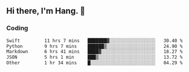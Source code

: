 ## Hi there, I'm Hang. 👋

### Coding

<!--START_SECTION:waka-->

```txt
Swift         11 hrs 7 mins   ███████▓░░░░░░░░░░░░░░░░░   30.40 %
Python        9 hrs 7 mins    ██████▒░░░░░░░░░░░░░░░░░░   24.90 %
Markdown      6 hrs 41 mins   ████▓░░░░░░░░░░░░░░░░░░░░   18.27 %
JSON          5 hrs 1 min     ███▒░░░░░░░░░░░░░░░░░░░░░   13.72 %
Other         1 hr 34 mins    █░░░░░░░░░░░░░░░░░░░░░░░░   04.29 %
```

<!--END_SECTION:waka-->

